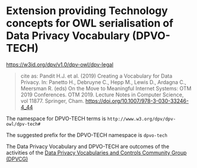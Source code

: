 # Extension providing Technology concepts for OWL serialisation of Data Privacy Vocabulary (DPVO-TECH)

<https://w3id.org/dpv/v1.0/dpv-owl/dpv-legal>

>  cite as: Pandit H.J. et al. (2019) Creating a Vocabulary for Data Privacy. In:  Panetto H., Debruyne C., Hepp M., Lewis D., Ardagna C., Meersman R.  (eds) On the Move to Meaningful Internet Systems: OTM 2019 Conferences.  OTM 2019. Lecture Notes in Computer Science, vol 11877. Springer, Cham.  <https://doi.org/10.1007/978-3-030-33246-4_44>

The namespace for DPVO-TECH terms is `http://www.w3.org/dpv/dpv-owl/dpv-tech#`

The suggested prefix for the DPVO-TECH namespace is `dpvo-tech`

The Data Privacy Vocabulary and DPVO-TECH are outcomes of the activities of the [Data Privacy Vocabularies and Controls Community Group (DPVCG)](https://www.w3.org/community/dpvcg/) 

